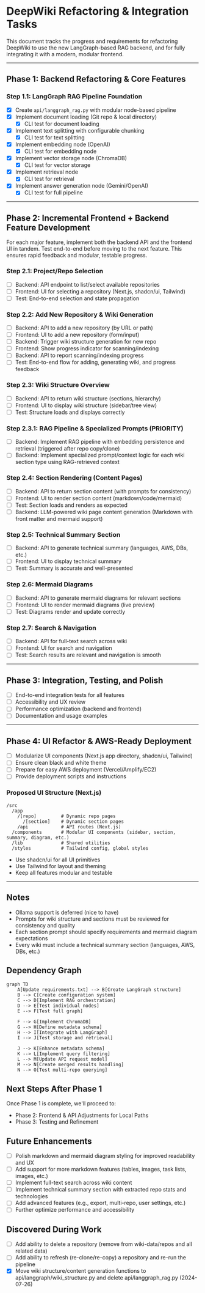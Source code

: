# DeepWiki Refactoring & Integration Tasks

This document tracks the progress and requirements for refactoring DeepWiki to use the new LangGraph-based RAG backend, and for fully integrating it with a modern, modular frontend.

---

## Phase 1: Backend Refactoring & Core Features

### Step 1.1: LangGraph RAG Pipeline Foundation
- [x] Create `api/langgraph_rag.py` with modular node-based pipeline
- [x] Implement document loading (Git repo & local directory)
    - [x] CLI test for document loading
- [x] Implement text splitting with configurable chunking
    - [x] CLI test for text splitting
- [x] Implement embedding node (OpenAI)
    - [x] CLI test for embedding node
- [x] Implement vector storage node (ChromaDB)
    - [x] CLI test for vector storage
- [x] Implement retrieval node
    - [x] CLI test for retrieval
- [x] Implement answer generation node (Gemini/OpenAI)
    - [x] CLI test for full pipeline

---

## Phase 2: Incremental Frontend + Backend Feature Development

For each major feature, implement both the backend API and the frontend UI in tandem. Test end-to-end before moving to the next feature. This ensures rapid feedback and modular, testable progress.

### Step 2.1: Project/Repo Selection
- [ ] Backend: API endpoint to list/select available repositories
- [ ] Frontend: UI for selecting a repository (Next.js, shadcn/ui, Tailwind)
- [ ] Test: End-to-end selection and state propagation

### Step 2.2: Add New Repository & Wiki Generation
- [ ] Backend: API to add a new repository (by URL or path)
- [ ] Frontend: UI to add a new repository (form/input)
- [ ] Backend: Trigger wiki structure generation for new repo
- [ ] Frontend: Show progress indicator for scanning/indexing
- [ ] Backend: API to report scanning/indexing progress
- [ ] Test: End-to-end flow for adding, generating wiki, and progress feedback

### Step 2.3: Wiki Structure Overview
- [ ] Backend: API to return wiki structure (sections, hierarchy)
- [ ] Frontend: UI to display wiki structure (sidebar/tree view)
- [ ] Test: Structure loads and displays correctly

### Step 2.3.1: RAG Pipeline & Specialized Prompts (PRIORITY)
- [ ] Backend: Implement RAG pipeline with embedding persistence and retrieval (triggered after repo copy/clone)
- [ ] Backend: Implement specialized prompt/context logic for each wiki section type using RAG-retrieved context

### Step 2.4: Section Rendering (Content Pages)
- [ ] Backend: API to return section content (with prompts for consistency)
- [ ] Frontend: UI to render section content (markdown/code/mermaid)
- [ ] Test: Section loads and renders as expected
- [ ] Backend: LLM-powered wiki page content generation (Markdown with front matter and mermaid support)

### Step 2.5: Technical Summary Section
- [ ] Backend: API to generate technical summary (languages, AWS, DBs, etc.)
- [ ] Frontend: UI to display technical summary
- [ ] Test: Summary is accurate and well-presented

### Step 2.6: Mermaid Diagrams
- [ ] Backend: API to generate mermaid diagrams for relevant sections
- [ ] Frontend: UI to render mermaid diagrams (live preview)
- [ ] Test: Diagrams render and update correctly

### Step 2.7: Search & Navigation
- [ ] Backend: API for full-text search across wiki
- [ ] Frontend: UI for search and navigation
- [ ] Test: Search results are relevant and navigation is smooth

---

## Phase 3: Integration, Testing, and Polish
- [ ] End-to-end integration tests for all features
- [ ] Accessibility and UX review
- [ ] Performance optimization (backend and frontend)
- [ ] Documentation and usage examples

---

## Phase 4: UI Refactor & AWS-Ready Deployment
- [ ] Modularize UI components (Next.js app directory, shadcn/ui, Tailwind)
- [ ] Ensure clean black and white theme
- [ ] Prepare for easy AWS deployment (Vercel/Amplify/EC2)
- [ ] Provide deployment scripts and instructions

### Proposed UI Structure (Next.js)
```
/src
  /app
    /[repo]         # Dynamic repo pages
      /[section]    # Dynamic section pages
    /api            # API routes (Next.js)
  /components       # Modular UI components (sidebar, section, summary, diagram, etc.)
  /lib              # Shared utilities
  /styles           # Tailwind config, global styles
```
- Use shadcn/ui for all UI primitives
- Use Tailwind for layout and theming
- Keep all features modular and testable

---

## Notes
- Ollama support is deferred (nice to have)
- Prompts for wiki structure and sections must be reviewed for consistency and quality
- Each section prompt should specify requirements and mermaid diagram expectations
- Every wiki must include a technical summary section (languages, AWS, DBs, etc.)

## Dependency Graph

```mermaid
graph TD
    A[Update requirements.txt] --> B[Create LangGraph structure]
    B --> C[Create configuration system]
    C --> D[Implement RAG orchestration]
    D --> E[Test individual nodes]
    E --> F[Test full graph]
    
    F --> G[Implement ChromaDB]
    G --> H[Define metadata schema]
    H --> I[Integrate with LangGraph]
    I --> J[Test storage and retrieval]
    
    J --> K[Enhance metadata schema]
    K --> L[Implement query filtering]
    L --> M[Update API request model]
    M --> N[Create merged results handling]
    N --> O[Test multi-repo querying]
```

## Next Steps After Phase 1

Once Phase 1 is complete, we'll proceed to:
- Phase 2: Frontend & API Adjustments for Local Paths
- Phase 3: Testing and Refinement 

## Future Enhancements
- [ ] Polish markdown and mermaid diagram styling for improved readability and UX
- [ ] Add support for more markdown features (tables, images, task lists, images, etc.)
- [ ] Implement full-text search across wiki content
- [ ] Implement technical summary section with extracted repo stats and technologies
- [ ] Add advanced features (e.g., export, multi-repo, user settings, etc.)
- [ ] Further optimize performance and accessibility 

## Discovered During Work
- [ ] Add ability to delete a repository (remove from wiki-data/repos and all related data)
- [ ] Add ability to refresh (re-clone/re-copy) a repository and re-run the pipeline 
- [x] Move wiki structure/content generation functions to api/langgraph/wiki_structure.py and delete api/langgraph_rag.py (2024-07-26) 